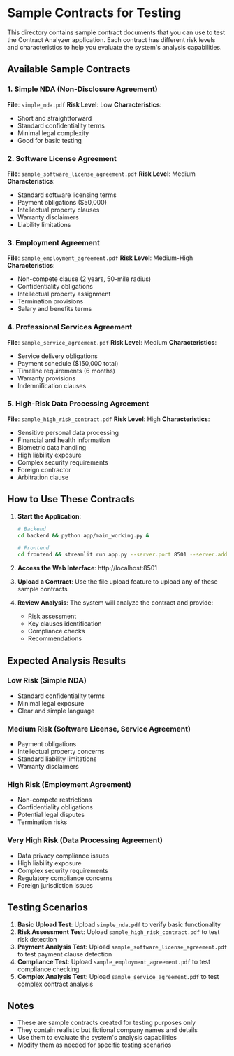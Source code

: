 # Sample Contracts for Testing

This directory contains sample contract documents that you can use to test the Contract Analyzer application. Each contract has different risk levels and characteristics to help you evaluate the system's analysis capabilities.

## Available Sample Contracts

### 1. Simple NDA (Non-Disclosure Agreement)

**File**: `simple_nda.pdf`
**Risk Level**: Low
**Characteristics**:

- Short and straightforward
- Standard confidentiality terms
- Minimal legal complexity
- Good for basic testing

### 2. Software License Agreement

**File**: `sample_software_license_agreement.pdf`
**Risk Level**: Medium
**Characteristics**:

- Standard software licensing terms
- Payment obligations ($50,000)
- Intellectual property clauses
- Warranty disclaimers
- Liability limitations

### 3. Employment Agreement

**File**: `sample_employment_agreement.pdf`
**Risk Level**: Medium-High
**Characteristics**:

- Non-compete clause (2 years, 50-mile radius)
- Confidentiality obligations
- Intellectual property assignment
- Termination provisions
- Salary and benefits terms

### 4. Professional Services Agreement

**File**: `sample_service_agreement.pdf`
**Risk Level**: Medium
**Characteristics**:

- Service delivery obligations
- Payment schedule ($150,000 total)
- Timeline requirements (6 months)
- Warranty provisions
- Indemnification clauses

### 5. High-Risk Data Processing Agreement

**File**: `sample_high_risk_contract.pdf`
**Risk Level**: High
**Characteristics**:

- Sensitive personal data processing
- Financial and health information
- Biometric data handling
- High liability exposure
- Complex security requirements
- Foreign contractor
- Arbitration clause

## How to Use These Contracts

1. **Start the Application**:

   ```bash
   # Backend
   cd backend && python app/main_working.py &

   # Frontend
   cd frontend && streamlit run app.py --server.port 8501 --server.address 127.0.0.1 &
   ```

2. **Access the Web Interface**: http://localhost:8501

3. **Upload a Contract**: Use the file upload feature to upload any of these sample contracts

4. **Review Analysis**: The system will analyze the contract and provide:
   - Risk assessment
   - Key clauses identification
   - Compliance checks
   - Recommendations

## Expected Analysis Results

### Low Risk (Simple NDA)

- Standard confidentiality terms
- Minimal legal exposure
- Clear and simple language

### Medium Risk (Software License, Service Agreement)

- Payment obligations
- Intellectual property concerns
- Standard liability limitations
- Warranty disclaimers

### High Risk (Employment Agreement)

- Non-compete restrictions
- Confidentiality obligations
- Potential legal disputes
- Termination risks

### Very High Risk (Data Processing Agreement)

- Data privacy compliance issues
- High liability exposure
- Complex security requirements
- Regulatory compliance concerns
- Foreign jurisdiction issues

## Testing Scenarios

1. **Basic Upload Test**: Upload `simple_nda.pdf` to verify basic functionality
2. **Risk Assessment Test**: Upload `sample_high_risk_contract.pdf` to test risk detection
3. **Payment Analysis Test**: Upload `sample_software_license_agreement.pdf` to test payment clause detection
4. **Compliance Test**: Upload `sample_employment_agreement.pdf` to test compliance checking
5. **Complex Analysis Test**: Upload `sample_service_agreement.pdf` to test complex contract analysis

## Notes

- These are sample contracts created for testing purposes only
- They contain realistic but fictional company names and details
- Use them to evaluate the system's analysis capabilities
- Modify them as needed for specific testing scenarios
